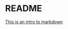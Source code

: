# README

[This is an intro to markdown](https://docs.github.com/en/free-pro-team@latest/github/writing-on-github/basic-writing-and-formatting-syntax)
